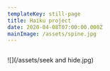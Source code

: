 ```yaml
---
templateKey: still-page
title: Haiku project
date: 2020-04-08T07:00:00.000Z
mainImage: /assets/spine.jpg
---
```



<img src="/assets/DSCF8812 copy.jpg" alt="" title="" class="middle"></img>

<div class="lines-3"></div>

![](/assets/seek and hide.jpg)

<div class="lines-3"></div>



<img src="/assets/spine.jpg" alt="" title="" class="half half-left"></img>

<div class="lines-3"></div>



<img src="/assets/DSCF8801.jpg" alt="" title="" class="middle"></img>

<div class="lines-3"></div>

<img src="/assets/empty.png" alt="" title="" class="half half-left"></img>



<img src="/assets/topsoil.jpg" alt="" title="" class="half-right half"></img>

<div class="lines-4"></div>
